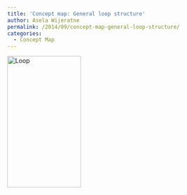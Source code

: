```yaml
---
title: 'Concept map: General loop structure'
author: Asela Wijeratne
permalink: /2014/09/concept-map-general-loop-structure/
categories:
  - Concept Map
---
```

[<img class="alignnone size-medium wp-image-8731" alt="Loop" src="http://teaching.software-carpentry.org/wp-content/uploads/2014/09/Loop-168x300.png" width="168" height="300" />][1]

 [1]: http://teaching.software-carpentry.org/wp-content/uploads/2014/09/Loop.png
